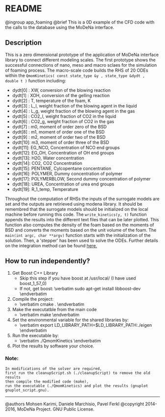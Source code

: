 # README
@ingroup app_foaming
@brief This is a 0D example of the CFD code with the calls to the database using the MoDeNa interface.

## Description
This is a zero dimensional prototype of the application of MoDeNa interface library to connect different 
modeling scales. The first prototype shows the successful connections of nano, meso and macro sclaes for the simulation of foaming process.
The macro-scale code builds the RHS of 20 ODEs within the `QmomKinetics( const state_type &y , state_type &dydt , double t )` function including:
- dydt[0] : XW, conversion of the blowing reaction
- dydt[1] : XOH, conversion of the gelling reaction
- dydt[2] : T, temperature of the foam, K
- dydt[3] : L_l, weight fraction of the blowing agent in the liquid
- dydt[4] : L_g, weight fraction of the blowing agent in the gas
- dydt[5] : CO2_l, weight fraction of CO2 in the liquid
- dydt[6] : CO2_g, weight fraction of CO2 in the gas
- dydt[7] : m0, moment of order zero of the BSD
- dydt[8] : m1, moment of order one of the BSD
- dydt[9] : m2, moment of order two of the BSD
- dydt[10]: m3, moment of order three of the BSD
- dydt[11]: EG_NCO, Concentration of NCO end groups
- dydt[12]: EG_OH, Concentration of OH end groups
- dydt[13]: H2O, Water concentration
- dydt[14]: CO2, CO2 Concentration
- dydt[15]: PENTANE, Cylcopentane concentration
- dydt[16]: POLYMER, Dummy concentration of polymer
- dydt[17]: POLYMERBLOW, Second dummy concentration of polymer
- dydt[18]: UREA, Concentration of urea end groups
- dydt[19]: R_1_temp, Temperature

Throughout the computation of RHSs the inputs of the surrogate models are set and the outputs are retirieved using modena library.
It should be remembred that the surrogate models should be initialized on the local machine before running this code. 
The `write_kinetics(y, t)` function appends the results into the different text files that can be later plotted.
This function also computes the density of the foam based on the moments of BSD and converts the moments based 
on the unit volume of the foam.
The `main(int argc, char **argv)` function starts with the initialization of the solution. Then, a 'stepper' has been 
used to solve the ODEs. Further details on the integration method can be found [here.](http://headmyshoulder.github.io/odeint-v2/doc/boost_numeric_odeint/odeint_in_detail/steppers.html)


## How to run independently?

1. Get Boost C++ Library
	* Skip this step if you have boost at /usr/local/ (I have used boost_1_57_0)
	* If not, get boost:
	\verbatim sudo apt-get install libboost-dev
	\endverbatim
2. Compile the project:
	* \verbatim cmake . \endverbatim
3. Make the executatble from the main code
	* \verbatim make \endverbatim
4. Set the environmental variable for the shared libraries by:
	* \verbatim export LD_LIBRARY_PATH=$LD_LIBRARY_PATH:./eigen \endverbatim
5. Run the executable by:
	* \verbatim ./QmomKinetics \endverbatim
6. Plot the results by software your choice.

### Note:
	In modifications of the solver are required,
	first run the cleanupScript.sh (./cleanupScript) to remove the old results
	then compile the modified code (make), 
	run the executable (./QmomKinetics) and plot the results (gnuplot gnuplot_script.gnu).

-------------

@authors Mohsen Karimi, Daniele Marchisio, Pavel Ferkl
@copyright  2014-2016, MoDeNa Project. GNU Public License.
